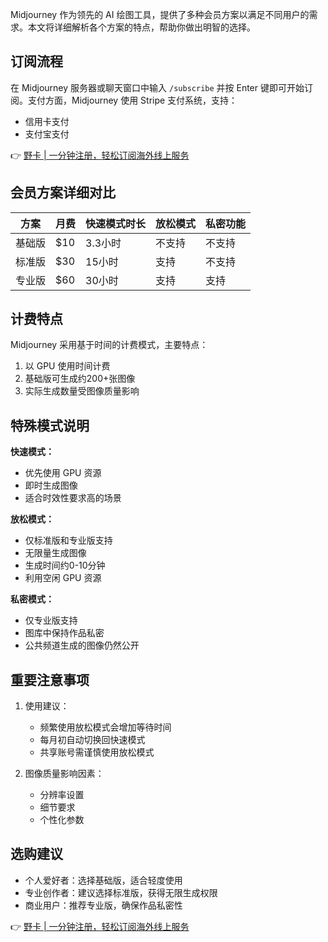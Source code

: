Midjourney 作为领先的 AI 绘图工具，提供了多种会员方案以满足不同用户的需求。本文将详细解析各个方案的特点，帮助你做出明智的选择。

## 订阅流程

在 Midjourney 服务器或聊天窗口中输入 `/subscribe` 并按 Enter 键即可开始订阅。支付方面，Midjourney 使用 Stripe 支付系统，支持：
- 信用卡支付
- 支付宝支付

👉 [野卡 | 一分钟注册，轻松订阅海外线上服务](https://bit.ly/bewildcard)

## 会员方案详细对比

|  方案  | 月费 | 快速模式时长 | 放松模式 | 私密功能 |
|-------|------|------------|----------|---------|
| 基础版 | $10  | 3.3小时    | 不支持    | 不支持   |
| 标准版 | $30  | 15小时     | 支持      | 不支持   |
| 专业版 | $60  | 30小时     | 支持      | 支持     |

## 计费特点

Midjourney 采用基于时间的计费模式，主要特点：
1. 以 GPU 使用时间计费
2. 基础版可生成约200+张图像
3. 实际生成数量受图像质量影响

## 特殊模式说明

**快速模式：**
- 优先使用 GPU 资源
- 即时生成图像
- 适合时效性要求高的场景

**放松模式：**
- 仅标准版和专业版支持
- 无限量生成图像
- 生成时间约0-10分钟
- 利用空闲 GPU 资源

**私密模式：**
- 仅专业版支持
- 图库中保持作品私密
- 公共频道生成的图像仍然公开

## 重要注意事项

1. 使用建议：
   - 频繁使用放松模式会增加等待时间
   - 每月初自动切换回快速模式
   - 共享账号需谨慎使用放松模式

2. 图像质量影响因素：
   - 分辨率设置
   - 细节要求
   - 个性化参数

## 选购建议

- 个人爱好者：选择基础版，适合轻度使用
- 专业创作者：建议选择标准版，获得无限生成权限
- 商业用户：推荐专业版，确保作品私密性

👉 [野卡 | 一分钟注册，轻松订阅海外线上服务](https://bit.ly/bewildcard)